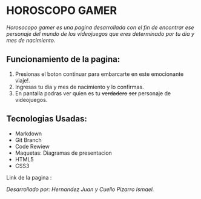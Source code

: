 # HOROSCOPO GAMER
 
*Horosocopo gamer es una pagina desarrollada con el fin de encontrar ese personaje del mundo de los videojuegos
que eres determinado por tu dia y mes de nacimiento.*

## Funcionamiento de la pagina:

1. Presionas el boton continuar para embarcarte en este emocionante viaje!.
2. Ingresas tu dia y mes de nacimiento y lo confirmas.
3. En pantalla podras ver quien es tu ~~verdadero~~ ~~ser~~ personaje de videojuegos.

## Tecnologias Usadas: ##

- Markdown
- Git Branch
- Code Rewiew
- Maquetas: Diagramas de presentacion
- HTML5
- CSS3

Link de la pagina :



 *Desarrollado por: Hernandez Juan y Cuello Pizarro Ismael.*
